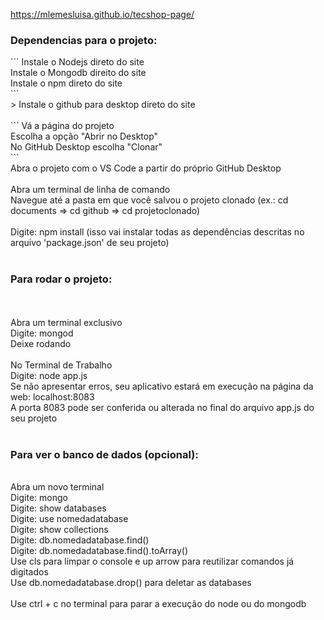  https://mlemesluisa.github.io/tecshop-page/


<h3>Dependencias para o projeto: </h3>
```
Instale o Nodejs direto do site<br>
Instale o Mongodb direito do site<br>
Instale o npm direto do site <br>
```
<br>
> Instale o github para desktop direto do site<br>
<br>
```
Vá a página do projeto<br>
Escolha a opção "Abrir no Desktop"<br>
No GitHub Desktop escolha "Clonar" <br>
```
<br>
Abra o projeto com o VS Code a partir do próprio GitHub Desktop<br>
<br>
Abra um terminal de linha de comando<br>
Navegue até a pasta em que você salvou o projeto clonado (ex.: cd documents => cd github => cd projetoclonado)<br>
<br>
Digite: npm install (isso vai instalar todas as dependências descritas no arquivo 'package.json' de seu projeto)<br>
<br>
<h3>Para rodar o projeto: </h3><br>
<br>
Abra um terminal exclusivo<br>
Digite: mongod<br>
Deixe rodando <br>
<br>
No Terminal de Trabalho<br>
Digite: node app.js<br>
Se não apresentar erros, seu aplicativo estará em execução na página da web: localhost:8083 <br>
A porta 8083 pode ser conferida ou alterada no final do arquivo app.js do seu projeto<br>
<br>
<h3>Para ver o banco de dados (opcional): </h3><br>
Abra um novo terminal<br>
Digite: mongo <br>
Digite: show databases<br>
Digite: use nomedadatabase<br>
Digite: show collections<br>
Digite: db.nomedadatabase.find()<br>
Digite: db.nomedadatabase.find().toArray()<br>
Use cls para limpar o console e up arrow para reutilizar comandos já digitados <br>
Use db.nomedadatabase.drop() para deletar as databases<br>
<br>
Use ctrl + c no terminal para parar a execução do node ou do mongodb <br>
<br>